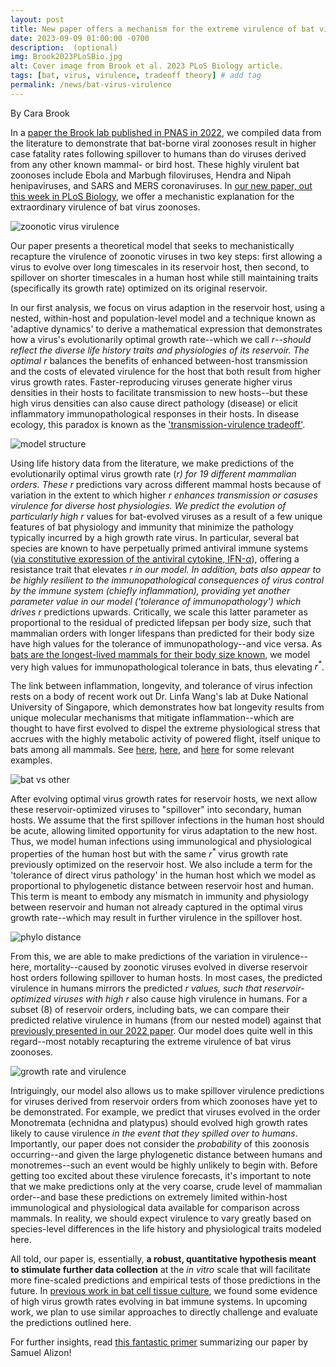 ```yaml
---
layout: post
title: New paper offers a mechanism for the extreme virulence of bat virus zoonoses!
date: 2023-09-09 01:00:00 -0700
description:  (optional)
img: Brook2023PLoSBio.jpg
alt: Cover image from Brook et al. 2023 PLoS Biology article.
tags: [bat, virus, virulence, tradeoff theory] # add tag
permalink: /news/bat-virus-virulence
---
```

By Cara Brook




In a [paper the Brook lab published in PNAS in 2022](https://doi.org/10.1073/pnas.2113628119), we compiled data from the literature to demonstrate that bat-borne viral zoonoses result in higher case fatality rates following spillover to humans than do viruses derived from any other known mammal- or bird host. These highly virulent bat zoonoses include Ebola and Marbugh filoviruses, Hendra and Nipah henipaviruses, and SARS and MERS coronaviruses.  In [our new paper, out this week in PLoS Biology,](https://doi.org/10.1371/journal.pbio.3002268) we offer a mechanistic explanation for the extraordinary virulence of bat virus zoonoses. 

<img src="/assets/img/Brook2023Fig1.png" alt="zoonotic virus virulence" class="center col-md-4" />


Our paper presents a theoretical model that seeks to mechanistically recapture the virulence of zoonotic viruses in two key steps: first allowing a virus to evolve over long timescales in its reservoir host, then second, to spillover on shorter timescales in a human host while still maintaining traits (specifically its growth rate) optimized on its original reservoir. 

In our first analysis, we focus on virus adaption in the reservoir host, using a nested, within-host and population-level model and a technique known as 'adaptive dynamics' to derive a mathematical expression that demonstrates how a virus's evolutionarily optimal growth rate--which we call <em>r<sup>*</sup></em>--should reflect the diverse life history traits and physiologies of its reservoir. The optimal <em>r<sup>*</sup></em> balances the benefits of enhanced between-host transmission and the costs of elevated virulence for the host that both result from higher virus growth rates. Faster-reproducing viruses generate higher virus densities in their hosts to facilitate transmission to new hosts--but these high virus densities can also cause direct pathology (disease) or elicit inflammatory immunopathological responses in their hosts. In disease ecology, this paradox is known as the ['transmission-virulence tradeoff'](https://onlinelibrary.wiley.com/doi/full/10.1111/j.1420-9101.2008.01658.x). 

<img src="/assets/img/Brook2023Fig2.jpg" alt="model structure" class="center col-md-10" />

Using life history data from the literature, we make predictions of the evolutionarily optimal virus growth rate (<em>r<sup>*</sup></em>) for 19 different mammalian orders. These <em>r<sup>*</sup></em> predictions vary across different mammal hosts because of variation in the extent to which higher <em>r<sup>*</sup></em> enhances transmission or casuses virulence for diverse host physiologies. We predict the evolution of particularly high <em>r<sup>*</sup></em> values for bat-evolved viruses as a result of a few unique features of bat physiology and immunity that minimize the pathology typically incurred by a high growth rate virus. In particular, several bat species are known to have perpetually primed antiviral immune systems ([via constitutive expression of the antiviral cytokine, IFN-<em>&alpha;</em>](https://www.pnas.org/doi/abs/10.1073/pnas.1518240113)), offering a resistance trait that elevates <em>r<sup>*</sup></em> in our model. In addition, bats also appear to be highly resilient to the immunopathological consequences of virus control by the immune system (chiefly inflammation), providing yet another parameter value in our model ('tolerance of immunopathology') which drives <em>r<sup>*</sup></em> predictions upwards. Critically, we scale this latter parameter as proportional to the residual of predicted lifepsan per body size, such that mammalian orders with longer lifespans than predicted for their body size have high values for the tolerance of immunopathology--and vice versa. As [bats are the longest-lived mammals for their body size known](https://link.springer.com/article/10.1023/B:BGEN.0000038022.65024.d8), we model very high values for immunopathological tolerance in bats, thus elevating <em>r<sup>*</sup></em>.

The link between inflammation, longevity, and tolerance of virus infection rests on a body of recent work out Dr. Linfa Wang's lab at Duke National University of Singapore, which demonstrates how bat longevity results from unique molecular mechanisms that mitigate inflammation--which are thought to have first evolved to dispel the extreme physiological stress that accrues with the highly metabolic activity of powered flight, itself unique to bats among all mammals. See [here](https://www.nature.com/articles/s41564-019-0371-3), [here](https://www.nature.com/articles/srep21722), and [here](https://www.cell.com/cell/pdf/S0092-8674(23)00333-1.pdf) for some relevant examples.

<img src="/assets/img/Brook2023Fig3.jpg" alt="bat vs other" class="center col-md-10" />

After evolving optimal virus growth rates for reservoir hosts, we next allow these reservoir-optimized viruses to "spillover" into secondary, human hosts. We assume that the first spillover infections in the human host should be acute, allowing limited opportunity for virus adaptation to the new host. Thus, we model human infections using immunological and physiological properties of the human host but with the same <em>r<sup>*</sup></em> virus growth rate previously optimized on the reservoir host. We also include a term for the 'tolerance of direct virus pathology' in the human host which we model as proportional to phylogenetic distance between reservoir host and human. This term is meant to embody any mismatch in immunity and physiology between reservoir and human not already captured in the optimal virus growth rate--which may result in further virulence in the spillover host. 

<img src="/assets/img/Brook2023Fig4.jpg" alt="phylo distance" class="center col-md-5" />

From this, we are able to make predictions of the variation in virulence--here, mortality--caused by zoonotic viruses evolved in diverse reservoir host orders following spillover to human hosts. In most cases, the predicted virulence in humans mirrors the predicted <em>r<sup>*</sup></em> values, such that reservoir-optimized viruses with high <em>r<sup>*</sup></em> also cause high virulence in humans. For a subset (8) of reservoir orders, including bats, we can compare their predicted relative virulence in humans (from our nested model) against that [previously presented in our 2022 paper](https://doi.org/10.1073/pnas.2113628119). Our model does quite well in this regard--most notably recapturing the extreme virulence of bat virus zoonoses. 

<img src="/assets/img/Brook2023Fig5.jpg" alt="growth rate and virulence" class="center col-md-12" />

Intriguingly, our model also allows us to make spillover virulence predictions for viruses derived from reservoir orders from which zoonoses have yet to be demonstrated. For example, we predict that viruses evolved in the order Monotremata (echnidna and platypus) should evolved high growth rates likely to cause virulence *in the event that they spilled over to humans*. Importantly, our paper does not consider the *probability* of this zoonosis occurring--and given the large phylogenetic distance between humans and monotremes--such an event would be highly unlikely to begin with. Before getting too excited about these virulence forecasts, it's important to note that we make predictions only at the very coarse, crude level of mammalian order--and base these predictions on extremely limited within-host immunological and physiological data available for comparison across mammals. In reality, we should expect virulence to vary greatly based on species-level differences in the life history and physiological traits modeled here. 

All told, our paper is, essentially, **a robust, quantitative hypothesis meant to stimulate further data collection** at the *in vitro* scale that will facilitate more fine-scaled predictions and empirical tests of those predictions in the future. In [previous work in bat cell tissue culture](https://elifesciences.org/articles/48401), we found some evidence of high virus growth rates evolving in bat immune systems. In upcoming work, we plan to use similar approaches to directly challenge and evaluate the predictions outlined here. 


For further insights, read [this fantastic primer](https://journals.plos.org/plosbiology/article?id=10.1371/journal.pbio.3002286) summarizing our paper by Samuel Alizon!

